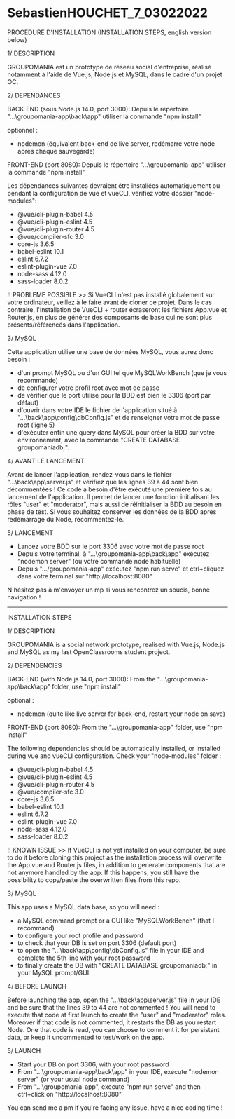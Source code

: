 # SebastienHOUCHET_7_03022022

PROCEDURE D'INSTALLATION (INSTALLATION STEPS, english version below)

1/ DESCRIPTION

GROUPOMANIA est un prototype de réseau social d'entreprise, réalisé notamment à l'aide de Vue.js, Node.js et MySQL, dans le cadre d'un projet OC.

2/ DEPENDANCES

BACK-END (sous Node.js 14.0, port 3000): 
Depuis le répertoire "...\groupomania-app\back\app" utiliser la commande "npm install"

optionnel :
- nodemon (équivalent back-end de live server, redémarre votre node après chaque sauvegarde)

FRONT-END (port 8080):
Depuis le répertoire "...\groupomania-app" utiliser la commande "npm install"

Les dépendances suivantes devraient être installées automatiquement ou pendant la configuration de vue et vueCLI, vérifiez votre dossier "node-modules":
- @vue/cli-plugin-babel 4.5 
- @vue/cli-plugin-eslint 4.5
- @vue/cli-plugin-router 4.5
- @vue/compiler-sfc 3.0
- core-js 3.6.5
- babel-eslint 10.1
- eslint 6.7.2
- eslint-plugin-vue 7.0
- node-sass 4.12.0
- sass-loader 8.0.2

!! PROBLEME POSSIBLE >>
Si VueCLI n'est pas installé globalement sur votre ordinateur, veillez à le faire avant de cloner ce projet.
Dans le cas contraire, l'installation de VueCLI + router écraseront les fichiers App.vue et Router.js, en plus de générer
des composants de base qui ne sont plus présents/référencés dans l'application.

3/ MySQL

Cette application utilise une base de données MySQL, vous aurez donc besoin :
- d'un prompt MySQL ou d'un GUI tel que MySQLWorkBench (que je vous recommande)
- de configurer votre profil root avec mot de passe
- de vérifier que le port utilisé pour la BDD est bien le 3306 (port par défaut)
- d'ouvrir dans votre IDE le fichier de l'application situé à "...\back\app\config\dbConfig.js" et de renseigner votre mot de passe root (ligne 5)
- d'exécuter enfin une query dans MySQL pour créer la BDD sur votre environnement, avec la commande "CREATE DATABASE groupomaniadb;".

4/ AVANT LE LANCEMENT

Avant de lancer l'application, rendez-vous dans le fichier "...\back\app\server.js" et vérifiez que les lignes 39 à 44 sont bien décommentées !
Ce code a besoin d'être exécuté une première fois au lancement de l'application. 
Il permet de lancer une fonction initialisant les rôles "user" et "moderator", mais aussi de réinitialiser la BDD au besoin en phase de test.
Si vous souhaitez conserver les données de la BDD après redémarrage du Node, recommentez-le.

5/ LANCEMENT

- Lancez votre BDD sur le port 3306 avec votre mot de passe root
- Depuis votre terminal, à "...\groupomania-app\back\app" exécutez "nodemon server" (ou votre commande node habituelle)
- Depuis ".../groupomania-app" exécutez "npm run serve" et ctrl+cliquez dans votre terminal sur "http://localhost:8080"

N'hésitez pas à m'envoyer un mp si vous rencontrez un soucis, bonne navigation !

-------------------------------------------------------------------------------

INSTALLATION STEPS

1/ DESCRIPTION

GROUPOMANIA is a social network prototype, realised with Vue.js, Node.js and MySQL as my last OpenClassrooms student project.

2/ DEPENDENCIES

BACK-END (with Node.js 14.0, port 3000):
From the "...\groupomania-app\back\app" folder, use "npm install"

optional :
- nodemon (quite like live server for back-end, restart your node on save)

FRONT-END (port 8080):
From the "...\groupomania-app" folder, use "npm install"

The following dependencies should be automatically installed, or installed during vue and vueCLI configuration. Check your "node-modules" folder :
- @vue/cli-plugin-babel 4.5 
- @vue/cli-plugin-eslint 4.5
- @vue/cli-plugin-router 4.5
- @vue/compiler-sfc 3.0
- core-js 3.6.5
- babel-eslint 10.1
- eslint 6.7.2
- eslint-plugin-vue 7.0
- node-sass 4.12.0
- sass-loader 8.0.2

!! KNOWN ISSUE >>
If VueCLI is not yet installed on your computer, be sure to do it before cloning this project as the installation process
will overwrite the App.vue and Router.js files, in addition to generate components that are not anymore handled by the app.
If this happens, you still have the possibility to copy/paste the overwritten files from this repo.

3/ MySQL

This app uses a MySQL data base, so you will need :
- a MySQL command prompt or a GUI like "MySQLWorkBench" (that I recommand)
- to configure your root profile and password
- to check that your DB is set on port 3306 (default port)
- to open the "...\back\app\config\dbConfig.js" file in your IDE and complete the 5th line with your root password
- to finally create the DB with "CREATE DATABASE groupomaniadb;" in your MySQL prompt/GUI.

4/ BEFORE LAUNCH

Before launching the app, open the "...\back\app\server.js" file in your IDE and be sure that the lines 39 to 44 are not commented !
You will need to execute that code at first launch to create the "user" and "moderator" roles. 
Moreover if that code is not commented, it restarts the DB as you restart Node.
One that code is read, you can choose to comment it for persistant data, or keep it uncommented to test/work on the app.

5/ LAUNCH

- Start your DB on port 3306, with your root password
- From "...\groupomania-app\back\app" in your IDE, execute "nodemon server" (or your usual node command)
- From "...\groupomania-app", execute "npm run serve" and then ctrl+click on "http://localhost:8080"

You can send me a pm if you're facing any issue, have a nice coding time !

